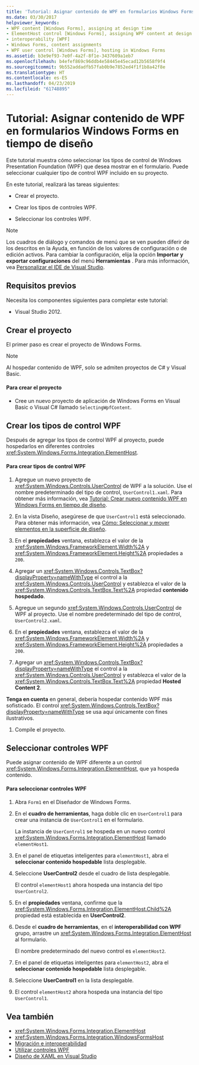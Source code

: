 ```yaml
---
title: 'Tutorial: Asignar contenido de WPF en formularios Windows Forms en tiempo de diseño'
ms.date: 03/30/2017
helpviewer_keywords:
- WPF content [Windows Forms], assigning at design time
- ElementHost control [Windows Forms], assigning WPF content at design time
- interoperability [WPF]
- Windows Forms, content assignments
- WPF user control [Windows Forms], hosting in Windows Forms
ms.assetid: b3e9ef93-7e0f-4a2f-8f1e-3437609a1eb7
ms.openlocfilehash: b4efef869c96ddb4e58445e45ecad12b5658f9f4
ms.sourcegitcommit: 9b552addadfb57fab0b9e7852ed4f1f1b8a42f8e
ms.translationtype: HT
ms.contentlocale: es-ES
ms.lasthandoff: 04/23/2019
ms.locfileid: "61748895"
---
```

# <a name="walkthrough-assigning-wpf-content-on-windows-forms-at-design-time"></a>Tutorial: Asignar contenido de WPF en formularios Windows Forms en tiempo de diseño
Este tutorial muestra cómo seleccionar los tipos de control de Windows Presentation Foundation (WPF) que desea mostrar en el formulario. Puede seleccionar cualquier tipo de control WPF incluido en su proyecto.

 En este tutorial, realizará las tareas siguientes:

- Crear el proyecto.

- Crear los tipos de controles WPF.

- Seleccionar los controles WPF.

> [!NOTE]
>  Los cuadros de diálogo y comandos de menú que se ven pueden diferir de los descritos en la Ayuda, en función de los valores de configuración o de edición activos. Para cambiar la configuración, elija la opción **Importar y exportar configuraciones** del menú **Herramientas** . Para más información, vea [Personalizar el IDE de Visual Studio](/visualstudio/ide/personalizing-the-visual-studio-ide).  
  
## <a name="prerequisites"></a>Requisitos previos  
 Necesita los componentes siguientes para completar este tutorial:  
  
- Visual Studio 2012.  
  
## <a name="creating-the-project"></a>Crear el proyecto  
 El primer paso es crear el proyecto de Windows Forms.  
  
> [!NOTE]
>  Al hospedar contenido de WPF, solo se admiten proyectos de C# y Visual Basic.  
  
#### <a name="to-create-the-project"></a>Para crear el proyecto  
  
- Cree un nuevo proyecto de aplicación de Windows Forms en Visual Basic o Visual C# llamado `SelectingWpfContent`.  
  
## <a name="creating-the-wpf-control-types"></a>Crear los tipos de control WPF  
 Después de agregar los tipos de control WPF al proyecto, puede hospedarlos en diferentes controles <xref:System.Windows.Forms.Integration.ElementHost>.  
  
#### <a name="to-create-wpf-control-types"></a>Para crear tipos de control WPF  
  
1. Agregue un nuevo proyecto de <xref:System.Windows.Controls.UserControl> de WPF a la solución. Use el nombre predeterminado del tipo de control, `UserControl1.xaml`. Para obtener más información, vea [Tutorial: Crear nuevo contenido WPF en Windows Forms en tiempo de diseño](walkthrough-creating-new-wpf-content-on-windows-forms-at-design-time.md).  
  
2. En la vista Diseño, asegúrese de que `UserControl1` está seleccionado. Para obtener más información, vea [Cómo: Seleccionar y mover elementos en la superficie de diseño](https://docs.microsoft.com/previous-versions/visualstudio/visual-studio-2010/bb514527(v=vs.100)).  
  
3. En el **propiedades** ventana, establezca el valor de la <xref:System.Windows.FrameworkElement.Width%2A> y <xref:System.Windows.FrameworkElement.Height%2A> propiedades a `200`.  
  
4. Agregar un <xref:System.Windows.Controls.TextBox?displayProperty=nameWithType> el control a la <xref:System.Windows.Controls.UserControl> y establezca el valor de la <xref:System.Windows.Controls.TextBox.Text%2A> propiedad **contenido hospedado**.  
  
5. Agregue un segundo <xref:System.Windows.Controls.UserControl> de WPF al proyecto. Use el nombre predeterminado del tipo de control, `UserControl2.xaml`.  
  
6. En el **propiedades** ventana, establezca el valor de la <xref:System.Windows.FrameworkElement.Width%2A> y <xref:System.Windows.FrameworkElement.Height%2A> propiedades a `200`.  
  
7. Agregar un <xref:System.Windows.Controls.TextBox?displayProperty=nameWithType> el control a la <xref:System.Windows.Controls.UserControl> y establezca el valor de la <xref:System.Windows.Controls.TextBox.Text%2A> propiedad **Hosted Content 2**.  
  
 **Tenga en cuenta** en general, debería hospedar contenido WPF más sofisticado. El control <xref:System.Windows.Controls.TextBox?displayProperty=nameWithType> se usa aquí únicamente con fines ilustrativos.  
  
1. Compile el proyecto.  
  
## <a name="selecting-wpf-controls"></a>Seleccionar controles WPF  
 Puede asignar contenido de WPF diferente a un control <xref:System.Windows.Forms.Integration.ElementHost>, que ya hospeda contenido.  
  
#### <a name="to-select-wpf-controls"></a>Para seleccionar controles WPF  
  
1. Abra `Form1` en el Diseñador de Windows Forms.  
  
2. En el **cuadro de herramientas**, haga doble clic en `UserControl1` para crear una instancia de `UserControl1` en el formulario.  
  
     La instancia de `UserControl1` se hospeda en un nuevo control <xref:System.Windows.Forms.Integration.ElementHost> llamado `elementHost1`.  
  
3. En el panel de etiquetas inteligentes para `elementHost1`, abra el **seleccionar contenido hospedable** lista desplegable.  
  
4. Seleccione **UserControl2** desde el cuadro de lista desplegable.  
  
     El control `elementHost1` ahora hospeda una instancia del tipo `UserControl2`.  
  
5. En el **propiedades** ventana, confirme que la <xref:System.Windows.Forms.Integration.ElementHost.Child%2A> propiedad está establecida en **UserControl2**.  
  
6. Desde el **cuadro de herramientas**, en el **interoperabilidad con WPF** grupo, arrastre un <xref:System.Windows.Forms.Integration.ElementHost> al formulario.  
  
     El nombre predeterminado del nuevo control es `elementHost2`.  
  
7. En el panel de etiquetas inteligentes para `elementHost2`, abra el **seleccionar contenido hospedable** lista desplegable.  
  
8. Seleccione **UserControl1** en la lista desplegable.  
  
9. El control `elementHost2` ahora hospeda una instancia del tipo `UserControl1`.  
  
## <a name="see-also"></a>Vea también

- <xref:System.Windows.Forms.Integration.ElementHost>
- <xref:System.Windows.Forms.Integration.WindowsFormsHost>
- [Migración e interoperabilidad](../../wpf/advanced/migration-and-interoperability.md)
- [Utilizar controles WPF](using-wpf-controls.md)
- [Diseño de XAML en Visual Studio](/visualstudio/designers/designing-xaml-in-visual-studio)
